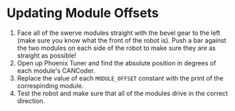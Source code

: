 # Updating Module Offsets

1. Face all of the swerve modules straight with the bevel gear to the left (make sure you know what the front of the robot is). Push a bar against the two modules on each side of the robot to make sure they are as straight as possible!
2. Open up Phoenix Tuner and find the absolute position in degrees of each module's CANCoder.
3. Replace the value of each `MODULE_OFFSET` constant with the print of the correspinding module.
4. Test the robot and make sure that all of the modules drive in the correct direction.
